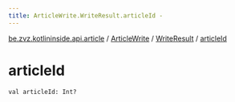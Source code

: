 ```yaml
---
title: ArticleWrite.WriteResult.articleId - 
---
```


[be.zvz.kotlininside.api.article](../../index.html) / [ArticleWrite](../index.html) / [WriteResult](index.html) / [articleId](./article-id.html)

# articleId

`val articleId: Int?`